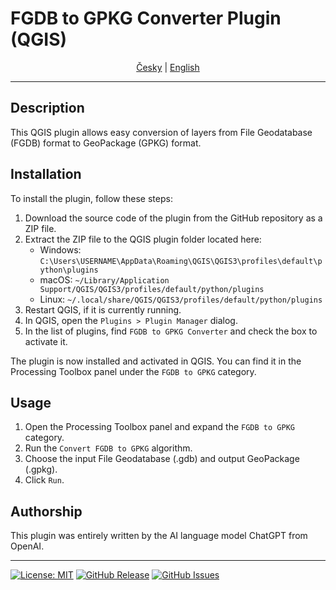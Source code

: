 # FGDB to GPKG Converter Plugin (QGIS)

<p align="center">
  <a href="./README_cs.md">Česky</a> |
  <a href="./README.md">English</a>
</p>

---

## Description

This QGIS plugin allows easy conversion of layers from File Geodatabase (FGDB) format to GeoPackage (GPKG) format.

## Installation

To install the plugin, follow these steps:

1. Download the source code of the plugin from the GitHub repository as a ZIP file.
2. Extract the ZIP file to the QGIS plugin folder located here:
   - Windows: `C:\Users\USERNAME\AppData\Roaming\QGIS\QGIS3\profiles\default\python\plugins`
   - macOS: `~/Library/Application Support/QGIS/QGIS3/profiles/default/python/plugins`
   - Linux: `~/.local/share/QGIS/QGIS3/profiles/default/python/plugins`
3. Restart QGIS, if it is currently running.
4. In QGIS, open the `Plugins > Plugin Manager` dialog.
5. In the list of plugins, find `FGDB to GPKG Converter` and check the box to activate it.

The plugin is now installed and activated in QGIS. You can find it in the Processing Toolbox panel under the `FGDB to GPKG` category.

## Usage

1. Open the Processing Toolbox panel and expand the `FGDB to GPKG` category.
2. Run the `Convert FGDB to GPKG` algorithm.
3. Choose the input File Geodatabase (.gdb) and output GeoPackage (.gpkg).
4. Click `Run`.

## Authorship

This plugin was entirely written by the AI language model ChatGPT from OpenAI. 

---

[![License: MIT](https://img.shields.io/badge/License-MIT-yellow.svg)](https://opensource.org/licenses/MIT)
[![GitHub Release](https://img.shields.io/github/release/bbscout/fgdb-to-gpkg.svg)](https://github.com/bbscout/fgdb-to-gpkg/releases)
[![GitHub Issues](https://img.shields.io/github/issues/bbscout/fgdb-to-gpkg.svg)](https://github.com/bbscout/fgdb-to-gpkg/issues)
